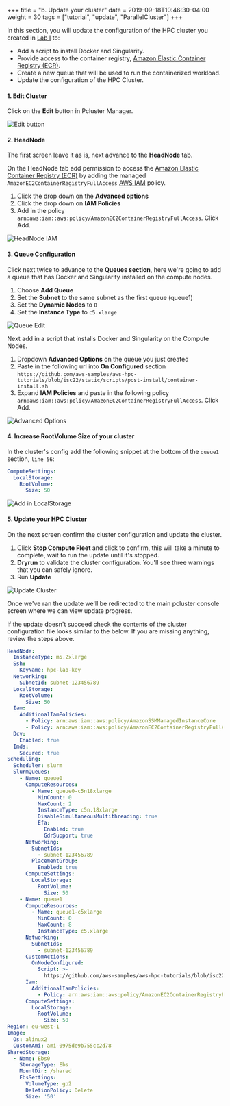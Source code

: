 +++
title = "b. Update your cluster"
date = 2019-09-18T10:46:30-04:00
weight = 30
tags = ["tutorial", "update", "ParallelCluster"]
+++

In this section, you will update the configuration of the HPC cluster you created in [Lab I](03-hpc-aws-parallelcluster-workshop.html) to:
- Add a script to install Docker and Singularity.
- Provide access to the container registry, [Amazon Elastic Container Registry (ECR)](https://aws.amazon.com/ecr/).
- Create a new queue that will be used to run the containerized workload.
- Update the configuration of the HPC Cluster.

#### 1. Edit Cluster

Click on the **Edit** button in Pcluster Manager.

![Edit button](/images/container-pc/edit.png)

#### 2. HeadNode

The first screen leave it as is, next advance to the **HeadNode** tab.

On the HeadNode tab add permission to access the [Amazon Elastic Container Registry (ECR)](https://aws.amazon.com/ecr/) by adding the managed `AmazonEC2ContainerRegistryFullAccess` [AWS IAM](https://aws.amazon.com/iam/) policy.

1. Click the drop down on the **Advanced options**
2. Click the drop down on **IAM Policies**
3. Add in the policy `arn:aws:iam::aws:policy/AmazonEC2ContainerRegistryFullAccess`. Click Add.

![HeadNode IAM](/images/container-pc/headnode-iam.png)

#### 3. Queue Configuration

Click next twice to advance to the **Queues section**, here we're going to add a queue that has Docker and Singularity installed on the compute nodes. 

1. Choose **Add Queue**
2. Set the **Subnet** to the same subnet as the first queue (queue1)
3. Set the **Dynamic Nodes** to `8`
4. Set the **Instance Type** to `c5.xlarge`

![Queue Edit](/images/container-pc/queue-edit.png)

Next add in a script that installs Docker and Singularity on the Compute Nodes.

1. Dropdown **Advanced Options** on the queue you just created
2. Paste in the following url into **On Configured** section `https://github.com/aws-samples/aws-hpc-tutorials/blob/isc22/static/scripts/post-install/container-install.sh`
3. Expand **IAM Policies** and paste in the following policy `arn:aws:iam::aws:policy/AmazonEC2ContainerRegistryFullAccess`. Click Add.

![Advanced Options](/images/container-pc/queue-iam.png)

#### 4. Increase RootVolume Size of your cluster

In the cluster's config add the following snippet at the bottom of the `queue1` section, `line 56`:

```yaml
ComputeSettings:
  LocalStorage:
    RootVolume:
      Size: 50
```

![Add in LocalStorage](/images/container-pc/localstorage-edit.png)

#### 5. Update your HPC Cluster

On the next screen confirm the cluster configuration and update the cluster.

1. Click **Stop Compute Fleet** and click to confirm, this will take a minute to complete, wait to run the update until it's stopped.
2. **Dryrun** to validate the cluster configuration. You'll see three warnings that you can safely ignore.
3. Run **Update**

![Update Cluster](/images/container-pc/update-cluster.png)

Once we've ran the update we'll be redirected to the main pcluster console screen where we can view update progress.

If the update doesn't succeed check the contents of the cluster configuration file looks similar to the below. If you are missing anything, review the steps above.

```yaml
HeadNode:
  InstanceType: m5.2xlarge
  Ssh:
    KeyName: hpc-lab-key
  Networking:
    SubnetId: subnet-123456789
  LocalStorage:
    RootVolume:
      Size: 50
  Iam:
    AdditionalIamPolicies:
      - Policy: arn:aws:iam::aws:policy/AmazonSSMManagedInstanceCore
      - Policy: arn:aws:iam::aws:policy/AmazonEC2ContainerRegistryFullAccess
  Dcv:
    Enabled: true
  Imds:
    Secured: true
Scheduling:
  Scheduler: slurm
  SlurmQueues:
    - Name: queue0
      ComputeResources:
        - Name: queue0-c5n18xlarge
          MinCount: 0
          MaxCount: 2
          InstanceType: c5n.18xlarge
          DisableSimultaneousMultithreading: true
          Efa:
            Enabled: true
            GdrSupport: true
      Networking:
        SubnetIds:
          - subnet-123456789
        PlacementGroup:
          Enabled: true
      ComputeSettings:
        LocalStorage:
          RootVolume:
            Size: 50
    - Name: queue1
      ComputeResources:
        - Name: queue1-c5xlarge
          MinCount: 0
          MaxCount: 8
          InstanceType: c5.xlarge
      Networking:
        SubnetIds:
          - subnet-123456789
      CustomActions:
        OnNodeConfigured:
          Script: >-
            https://github.com/aws-samples/aws-hpc-tutorials/blob/isc22/static/scripts/post-install/container-install.sh
      Iam:
        AdditionalIamPolicies:
          - Policy: arn:aws:iam::aws:policy/AmazonEC2ContainerRegistryFullAccess
      ComputeSettings:
        LocalStorage:
          RootVolume:
            Size: 50
Region: eu-west-1
Image:
  Os: alinux2
  CustomAmi: ami-0975de9b755cc2d78
SharedStorage:
  - Name: Ebs0
    StorageType: Ebs
    MountDir: /shared
    EbsSettings:
      VolumeType: gp2
      DeletionPolicy: Delete
      Size: '50'
```
